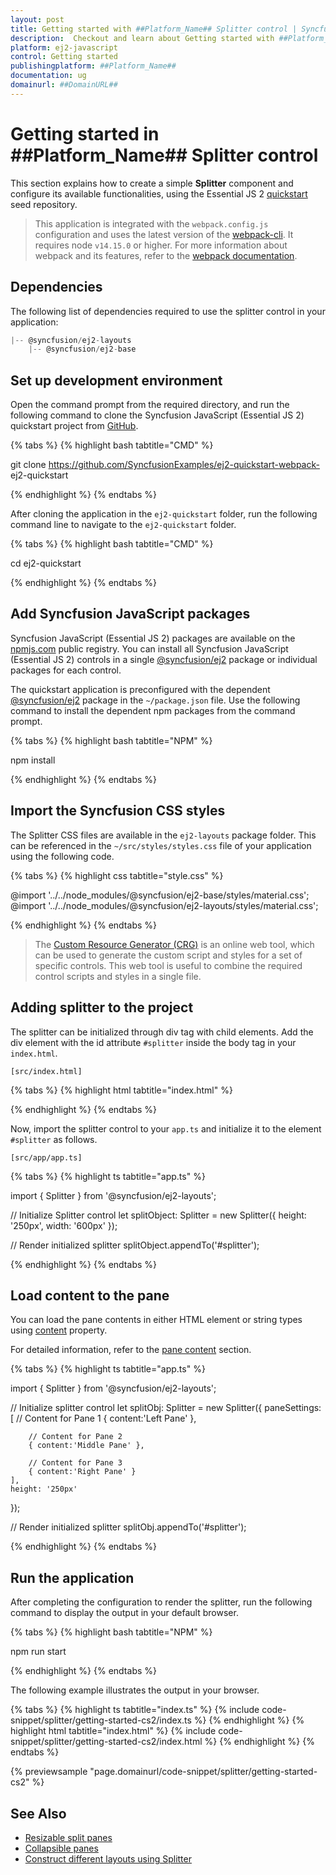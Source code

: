 ```yaml
---
layout: post
title: Getting started with ##Platform_Name## Splitter control | Syncfusion
description:  Checkout and learn about Getting started with ##Platform_Name## Splitter control of Syncfusion Essential JS 2 and more details.
platform: ej2-javascript
control: Getting started 
publishingplatform: ##Platform_Name##
documentation: ug
domainurl: ##DomainURL##
---
```


# Getting started in ##Platform_Name## Splitter control

This section explains how to create a simple **Splitter** component and configure its available functionalities, using the Essential JS 2 [quickstart](https://github.com/SyncfusionExamples/ej2-quickstart-webpack) seed repository.

> This application is integrated with the `webpack.config.js` configuration and uses the latest version of the [webpack-cli](https://webpack.js.org/api/cli/#commands). It requires node `v14.15.0` or higher. For more information about webpack and its features, refer to the [webpack documentation](https://webpack.js.org/guides/getting-started/).

## Dependencies

The following list of dependencies required to use the splitter control in your application:

```js
|-- @syncfusion/ej2-layouts
    |-- @syncfusion/ej2-base

```

## Set up development environment

Open the command prompt from the required directory, and run the following command to clone the Syncfusion JavaScript (Essential JS 2) quickstart project from [GitHub](https://github.com/SyncfusionExamples/ej2-quickstart-webpack).

{% tabs %}
{% highlight bash tabtitle="CMD" %}

git clone https://github.com/SyncfusionExamples/ej2-quickstart-webpack- ej2-quickstart

{% endhighlight %}
{% endtabs %}

After cloning the application in the `ej2-quickstart` folder, run the following command line to navigate to the `ej2-quickstart` folder.

{% tabs %}
{% highlight bash tabtitle="CMD" %}

cd ej2-quickstart

{% endhighlight %}
{% endtabs %}

## Add Syncfusion JavaScript packages

Syncfusion JavaScript (Essential JS 2) packages are available on the [npmjs.com](https://www.npmjs.com/~syncfusionorg) public registry. You can install all Syncfusion JavaScript (Essential JS 2) controls in a single [@syncfusion/ej2](https://www.npmjs.com/package/@syncfusion/ej2) package or individual packages for each control.

The quickstart application is preconfigured with the dependent [@syncfusion/ej2](https://www.npmjs.com/package/@syncfusion/ej2) package in the `~/package.json` file. Use the following command to install the dependent npm packages from the command prompt.

{% tabs %}
{% highlight bash tabtitle="NPM" %}

npm install

{% endhighlight %}
{% endtabs %}

## Import the Syncfusion CSS styles

The Splitter CSS files are available in the `ej2-layouts` package folder. This can be referenced in the `~/src/styles/styles.css` file of your application using the following code. 

{% tabs %}
{% highlight css tabtitle="style.css" %}

@import '../../node_modules/@syncfusion/ej2-base/styles/material.css';
@import '../../node_modules/@syncfusion/ej2-layouts/styles/material.css';

{% endhighlight %}
{% endtabs %}

> The [Custom Resource Generator (CRG)](https://crg.syncfusion.com/) is an online web tool, which can be used to generate the custom script and styles for a set of specific controls.
> This web tool is useful to combine the required control scripts and styles in a single file.

## Adding splitter to the project

The splitter can be initialized through div tag with child elements. Add the div element with the id attribute `#splitter` inside the body tag in your `index.html`.

`[src/index.html]`

{% tabs %}
{% highlight html tabtitle="index.html" %}

<!DOCTYPE html>
<html lang="en">

<head>
    <title>Essential JS 2 splitter control</title>
    <meta charset="utf-8" />
    <meta name="viewport" content="width=device-width, initial-scale=1.0, user-scalable=no" />
    <meta name="description" content="Essential JS 2" />
    <meta name="author" content="Syncfusion" />
    <link href="https://maxcdn.bootstrapcdn.com/bootstrap/3.3.7/css/bootstrap.min.css" rel="stylesheet" />
</head>

<body>
    <div id='container'>
        <!--element which is render as splitter-->
        <div id="splitter">
            <!--list of splitter panes-->
            <div></div>
            <div></div>
            <div></div>
        </div>
    </div>

</body>

</html>

{% endhighlight %}
{% endtabs %}

Now, import the  splitter control to your `app.ts` and initialize it to the element `#splitter` as follows.

`[src/app/app.ts]`

{% tabs %}
{% highlight ts tabtitle="app.ts" %}

import { Splitter } from '@syncfusion/ej2-layouts';

// Initialize Splitter control
let splitObject: Splitter = new Splitter({
    height: '250px',
    width: '600px'
});

// Render initialized splitter
splitObject.appendTo('#splitter');

{% endhighlight %}
{% endtabs %}

## Load content to the pane

You can load the pane contents in either HTML element or string types using [content](../api/splitter/panePropertiesModel/#content) property.

For detailed information, refer to the [pane content](./pane-content) section.

{% tabs %}
{% highlight ts tabtitle="app.ts" %}

import { Splitter } from '@syncfusion/ej2-layouts';

// Initialize splitter control
let splitObj: Splitter = new Splitter({
    paneSettings: [
        // Content for Pane 1
        { content:'Left Pane' },

        // Content for Pane 2
        { content:'Middle Pane' },

        // Content for Pane 3
        { content:'Right Pane' }
    ],
    height: '250px'
});

// Render initialized splitter
splitObj.appendTo('#splitter');

{% endhighlight %}
{% endtabs %}

## Run the application

After completing the configuration to render the splitter, run the following command to display
the output in your default browser.

{% tabs %}
{% highlight bash tabtitle="NPM" %}

npm run start

{% endhighlight %}
{% endtabs %}

The following example illustrates the output in your browser.

{% tabs %}
{% highlight ts tabtitle="index.ts" %}
{% include code-snippet/splitter/getting-started-cs2/index.ts %}
{% endhighlight %}
{% highlight html tabtitle="index.html" %}
{% include code-snippet/splitter/getting-started-cs2/index.html %}
{% endhighlight %}
{% endtabs %}
          
{% previewsample "page.domainurl/code-snippet/splitter/getting-started-cs2" %}

## See Also

* [Resizable split panes](./resizing)
* [Collapsible panes](./expand-and-collapse)
* [Construct different layouts using Splitter](./different-layouts)